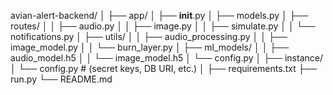 avian-alert-backend/
│
├── app/
│   ├── __init__.py
│   ├── models.py
│   ├── routes/
│   │   ├── audio.py
│   │   ├── image.py
│   │   ├── simulate.py
│   │   └── notifications.py
│   ├── utils/
│   │   ├── audio_processing.py
│   │   ├── image_model.py
│   │   └── burn_layer.py
│   ├── ml_models/
│   │   ├── audio_model.h5
│   │   └── image_model.h5
│   └── config.py
│
├── instance/
│   └── config.py  # (secret keys, DB URI, etc.)
│
├── requirements.txt
├── run.py
└── README.md
